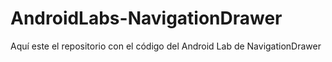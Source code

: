 # AndroidLabs-NavigationDrawer
Aquí este el repositorio con el código del Android Lab de NavigationDrawer
